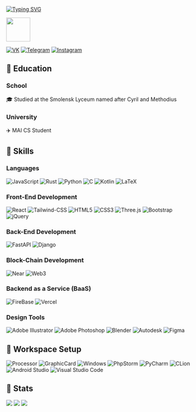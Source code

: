 [![Typing SVG](https://readme-typing-svg.herokuapp.com?pause=500&color=000000&lines=Hi+there%2C+I'm+Separatrix✌️)](https://git.io/typing-svg)

**<img src="https://aniyuki.com/wp-content/uploads/2021/05/aniyuki-anime-dance-gif-14.gif" width="64px" height="64px">**

[![VK](https://img.shields.io/badge/VK-0077FF?style=for-the-badge&logo=vk&logoColor=white)](https://vk.com/separatrix)
[![Telegram](https://img.shields.io/badge/Telegram-0088cc?style=for-the-badge&logo=telegram&logoColor=white)](https://t.me/separatrixxx)
[![Instagram](https://img.shields.io/badge/Instagram-%23E4405F.svg?style=for-the-badge&logo=Instagram&logoColor=white)](https://instagram.com/separatrix_x/)

## 🤧 Education

### School

🎓 Studied at the Smolensk Lyceum named after Cyril and Methodius

### University

✈️ MAI CS Student

## 🤯 Skills

### Languages

![JavaScript](https://img.shields.io/badge/JavaScript-323330?style=for-the-badge&logo=javascript&logoColor=F7DF1E)
![Rust](https://img.shields.io/badge/rust-%23000000.svg?style=for-the-badge&logo=rust&logoColor=white)
![Python](https://img.shields.io/badge/python-3670A0?style=for-the-badge&logo=python&logoColor=ffdd54)
![C](https://img.shields.io/badge/c-%2300599C.svg?style=for-the-badge&logo=c&logoColor=white)
![Kotlin](https://img.shields.io/badge/kotlin-%230095D5.svg?style=for-the-badge&logo=kotlin&logoColor=white)
![LaTeX](https://img.shields.io/badge/latex-%23008080.svg?style=for-the-badge&logo=latex&logoColor=white)

### Front-End Development

![React](https://img.shields.io/badge/React-20232A?style=for-the-badge&logo=react&logoColor=61DAFB)
![Tailwind-CSS](https://img.shields.io/badge/tailwind_css-06B6D4?style=for-the-badge&logo=tailwind-css&logoColor=white)
![HTML5](https://img.shields.io/badge/html5-%23E34F26.svg?style=for-the-badge&logo=html5&logoColor=white)
![CSS3](https://img.shields.io/badge/css3-%231572B6.svg?style=for-the-badge&logo=css3&logoColor=white)
![Three.js](https://img.shields.io/badge/Three.js-000000?style=for-the-badge&logo=three.js&logoColor=white)
![Bootstrap](https://img.shields.io/badge/Bootstrap-563D7C?style=for-the-badge&logo=bootstrap&logoColor=white)
![jQuery](https://img.shields.io/badge/jQuery-0769AD?style=for-the-badge&logo=jquery&logoColor=white)

### Back-End Development

![FastAPI](https://img.shields.io/badge/FastAPI-005571?style=for-the-badge&logo=fastapi)
![Django](https://img.shields.io/badge/django-%23092E20.svg?style=for-the-badge&logo=django&logoColor=white)

### Block-Chain Development

![Near](https://img.shields.io/badge/Near-3C3C3D?style=for-the-badge&logo=data%3Aimage%2Fpng%3Bbase64%2CiVBORw0KGgoAAAANSUhEUgAAA2AAAANhCAMAAAC2ECgzAAAAM1BMVEX%2F%2F%2F%2F%2F%2F%2F%2F%2F%2F%2F%2F%2F%2F%2F%2F%2F%2F%2F%2F%2F%2F%2F%2F%2F%2F%2F%2F%2F%2F%2F%2F%2F%2F%2F%2F%2F%2F%2F%2F%2F%2F%2F%2F%2F%2F%2F%2F%2F%2F%2F%2F%2F%2F%2F%2F%2F%2F%2F%2F%2F%2F%2F%2F%2F%2F%2F%2FlEOhHAAAAEHRSTlMAECAwQFBgcICQoLDA0ODwVOCoyAAAEWNJREFUeNrs1seh2zAMAFBYvZHE%2FtPmmp58WSf6vQ3QEQAAAAAAAAAAAAAAAAAAAAAAAAAAAAAAAAAAAAAAAAAAAAAAAAAAAAAAAAAAAAAAAAAAAAAAAAAAAAAAAAAAAAAAvQMAAAAAAAAAAAAAAAAAAAAAAAAAAAAAAAAAAAAAAAAAAAAAAAAAAAAAAAAAAAAAAAAAAAAAAAAAAAAAAAAAAAAAAAAAAAAAAAAAAAAAAAAAAAAAAAAAAAAAAAAAAAAAAAAAAAAAAAAAAAAAAAAAAAAAAAAAAADGZbuu%2FFW59nWKB8jpdW3LGJ%20HYT1b%2FlXZp3iCnLZzHeKDMKwl%2F0c75uCRnJaPmTHmM%2F9f3V7BP81X%2FtM5R%2F9Yan5NO4bgkZzWJfrGXPMGV%20yplVXnoF%2FDlfe0Jfi98covuYagU1vepy8ey%20kW9Ggo%20Y62Bj8bS95QhqA7c8s3Ha%2FgB0vLW9oceGVs3n%2FY87Yt6MqR7%2FvG3n2uJ69kWxitQiCiUN3%2FzZ7MSZ2rNR97scf7v3snxufFtIzH2JemT%2F05xnyP9j2pv8Yg7Nj6Nv6pXr3Ja4Gw2L%2FT7VuE6TUGYSlf872avP%2F6s8L0HJ%208D7MfHtu7t2PyZ9atqXyXcXSb73%20Ng7o0Fe%200j4Nz2iz7OKj91FS7bQS6%20nfqGkjkDdj%2FnDYe4PA2TKdxdKbEZRyaI9F3wEyJwaP71WRB9ObhT49u57beI9fDgXhM71Y0rSPZ1YF4TGuTL2Ch28Yq60uYd2CmxE9nf1L9d3qOYzMl9vdI9GzyPbAxTIn38cn3wnQd%20R4ORHuRb4gGuzoQXQIuxGCrA9GN6ELMtS8ORIeADTHX3v%20AB6IdUfs4Mp%20OdB%2FB9vaHzjNzpsTziLY0eQ7xL3VzINqKPDQXbHUg%20jPKj1qaEn%2FhY51%207BIwU2LfAfu%2FaRyXKfE54jUB9td6OBABAyzYzYEIGGDBVgciYLkA2xcHImCA5dq7AxEwwHJt3YEIGGC5Hg5EwAALdnMgAgaYKfEXHIiAAWZKvI5UgAFmSjztgMUCzJT4GtEAA2yihwMRMMCC3RyIgAEWbHUgAgZYsMWBCFguwPaTAxEwwHJt3YEIGGC5ng5EwAALdncg%2FoUAA8yUuI1UgAFmSryNVIABZkpcRizAADMlboD9%2FgAbTwciYIAFuzsQAQMs2OpABAwwU2L%20QAQMMFNi%20EAEDDBT4gZYoQAbTwciYIClp0QHImCAmRL7BphiwEyJ9wGYUsBMiecBmFLATIn9DZgqAhtPByJggAW7OxABAyzY6kAEDLBgZwdiDpgA2xcHImCA5dq6AxEwwHK9HIiAARbs4UAEDLA%2F4pTYd8AUA2ZKfA7AlAJmSrwMwJQCZkrsO2DzAWZKTB6I2xswwEyJoQNxO7V2fgM2FWD7u%2F6UGD0Qn332cwYAA2w%2Ft3be6k%20JuQPxMf9%2FARhgS2gA2JcvORCv7b%206AQbY7Byx7PWnxMiBuK8NsPkAu7X%2FbP3qKfF5xNdhwOYDrN3KT4mBA3FbGmCHBFh7fO2UeNrnr1zADgqw%2FrVT4mvM9egNsKMC7GunxOv8R%2FgAdlyAVZ4SAwfi2gA7NMDKTomBA3G%2FNMB0MLBvnBKv07ctYDoaWMkpMXAgbr0BpgCwxJR4KXcgvnoDTAlg3zYlXuevWsAUAJaYEt%2091IF4bYApBizx0RVbpQNxbYApCKxdv2ZKvM7fs4ApBSwxJV6L%2FK7zbWmAKQysfcmUuM3P84ApCKy%2FK0%20J8yAevQGmPLCvmBKX%20ad7AVMW2DdMidv8fAiYwsDqT4m3%20ad7AVMcWPUpcZl%2FjwiY8sCqT4nb%2FHwImPLAik%20Jt%2FmnewFTHljxKXGZf3cImPLAqk%20J2%2Fx7Q8CUB1Z8SrzPz%2FOAKQ%20s%20JR4DrwvDAATYCWnxP6ef7oXMOWBFZ8S7%2FPzPGDKAys%20JZ7nn%204FTHlgxafE%2Fp5%2Fuhcw5YEVnxLv8%2FMhYMoDKz4lng98uhewfIBlpsQ1fSAGthbAMgFWaEq8J%20ZDwKIBlpgS9%2F6jB%20KrN8B%20S4C1c2BK7NEDMbCyAJYKsLaWmBIf0Y0FsFiAJabEWzu4S3ZhASwXYO3166fEvmf3FcCCAda33z4lPuef7gVMeWDFp8RLelsBLBVgBabEvs8%2F3QuY8sCKT4nP%20ad7AVMeWPEp8ZJfVQDLBFiBKbHvgad7AcsHWI0p8Zn%2FCwGWCbACU%20Ilv6cAlgmwAlNi3yNP9wKWD7AKU%20Ir%2F5cALBNgBabEa%20jpXsDiAVZgSjzt%20aUSsEyAFZgSX%2FmdErBMgBWYEq%20pp3sBUxpYgSnxtKc2SsCUBlZgSnzFnu4FTGFgBabEa%20zpXsAUBlZgSjzt%20fkQsHyAJafET8vBzvdLA6xmgEWmxNOhB%20K%20NMCqBlhbElPigQfi1htgdQMsMSU%20j5taXr0BVjnA2n1MdOTqt0%20s%2FoBVCbD2%2FNkp8Zx9uhcwBYEVmBKvE0wBqxNg7fSjU%20ItOx8CpiCwAlPimn26FzAFgRWYEpfsPA%20YksAKTIl79OlewJQEVmBKvE3gBKxWgP3glNj35HwImKLACkyJ5%20TTvYApC6zAlLjuuXkeMIWBFZgSly329CFgigMrMCWuz%2F8UeW4NsAIBVu%20pxOV8avkACwVYgR9w%2FmZgAiw5JQImwJJTImACLDklAibAklMiYAIsOSUCJsASU%20IZMAEWnBIXwARY7tNItw6YAMtNiS%2FABNin2zi8B2ACLPiLjVbABFh%20SgRMgLWemxIBE2DJKREwAZacEgETYMkpETABlpwSARNgwSkRMAGWnBIBE2DJKREwAZacEgETYMkpETABlpwSARNgwSkRMAGWnBIBE2DJKREwAZacEgETYMkpETABlpwSARNgiSnxApgAy0%20JgAmwxJT47oAJsP%2FqMg5vA0yAfbrmpkTABFhiSrwCJsA%20BadEwARYf8emRMAEWHJKBEyAJadEwARYckoETIAlp0TABFhySgRMgAWnRMAEWHJKBEyAJadEwARYckoETIAlp0TABFhySgRMgAWnRMAEWHJKBEyAJadEwARYckoETIAlp0TABFhiSlwBE2D5KREwAZaYEvcOmAD7r86BKbEDJsByv9joAZgAC06JN8AE2KdXbkoETID1LTYlAibAklMiYAIsOSUCJsCSUyJgAiw5JQImwJJTImACLDglAibAklMiYAIsOSUCJsCSUyJgAiw5JQImwJJTImACLDglAibAklMiYAIsOSUCJsCSUyJgAiw5JQImwJJTImACLDAljgUwARacEk%20ACbCPsNyUCJgAS0yJT8AE2Kf7OLw7YALs0zM3JQImwIJTImACrJ1yUyJgAiwzJX4zMAF2Oi8Vp0TAVADY%20T%20Hi%20dabEoETAWA9df4tC0FpkTAFAKWf%2FxpX%20tMiYCpALDLPv5P5ypTImAqAGyd%2FTn%20%2FJQImMoDu8%2F%2F1fJTImCqDaw%2Fxp%202F5gSAVMBYH2bHxvyUyJgqg1s2eZf5PkpETDVBrbs83%2056JQImAoAm98orj%2F%2FVCJgKg7sOv5i5xo%2F4JwHJsACH3G4%2F%2FwPOAOm0sD667hP281PiYCpFrC%20HbgyJKbEM2CqC%20wzH85PHPEpcQFMVYFd%2FiqI1zzY9JQImAoAW4%2F%2FNlRgSnwBpt8LbH71u0Ze1hM9AFM9YP2R%20cLxSE%20JgKkAsL6FnlNKT4mAqQCw5W8xuM7TjU6JgKkAsGUPLQvpKREwFQC2Zh9kz02JgKkAsOsYsQMxOiUCpgLAHrFvPWWnRMCUB5Z4unfi06QKTIlRYAJs%2FqV%2FafPlp0TAlAeWXPiebb78lAiYfi%20wyz7yB2J%20SgRMvxLYOkb%20QMxPiYDpVwK75z9SNz0lAqYssMTTvYEDMTYlAqYosMjLPXAgxqZEwJQElnm6N3AgxqZEwBQElnmpBw7E2JQImILAQi%2F0wIGYnxIB0%208Adk3M4D83JQKmGLDki%2Fzd2%20ElpsQLYPo9wPorsIEXmBKDwATYxJeQe4sUmBLfHTBlgOVe3u%2FeMl3G4W2A6VcAu%20yBhyQCG0tgSowDE2DrzG8KKjElXn8cmAC7T72tCZSYEn8WmADrj8xTtBP1d2BK%2FElgAqxvI3AgVpgS88AE2LIduXtXmhLzwATYso%2FAgVhhSswDE2Br4HeN15gS88AE2HX21io9JeaBCbCJLxZL%201R9SswDE2D9FUBbYkrMAxNgfZse44pPiXlgAmzZR%20BArDAl5oEJsMt%20ONkiU2IemABb50%20s4lNiHpgAu48ROBALTIl5YAKsPw4GW2ZKzAMTYH07YIOrOSXGgQmwZRuBA7HIlBgGJsCW%2FYABru6UGAUmwNbAp1BXmhLXIDABNnN27af2Q0WmxBgwAfY44KwqPiXuPQNMgPXXiB6Igc6BKbEngAmwvo3wgRhoDUyJAWACbNmP2d3qT4m3w4EJsMs%208gdiold4SgTsgABbx8gfiJH6Fp0SATsgwO6RT56uPyUCdkCA9UfkFx3XnxIBOyDA%20jbKHojRKRGwAwJs2RKfdlZ%2FSgTsiACbfwvzbBPVmRIBOyDA1kOWgC%20eEl%20AzQfYNftL%20utPicsADLDp6%204xRv0DMTYlnls774ABNtHyebq3%2FoGYmxLHe44XYIC9z%2FPzYf5AzE%20JoQAD7NN7G6P8gRiYEgHTCFTzQAxMiYBpBKp%20IIamxH9l7z5MIwiiIIi2vJfyz1YB3K0dGpjlVQ4FTa35BCNYgcJAnCYlEgwGYjElFggI1rt1LiUGBOvdOpcSA4KNn1uVEgl2EQzEYkokGAzENZ4IhjEMxGJKJBgMxHU%20CDYCDMQNvgiGAQzEYkokGAzELR7%2FCIbTGIibPE0nGAj2c2ogSokBwXq3zqXEgGBDl9OlRIIRbJSfnENKzFzAQCymRILBQCymRILBQCymRILBQCymRILBQCymRILBQCymRILBQCymRIJhroEoJQYE6906lxIDgvVunUuJAcFWeMsQUmLmAgZiMSUSDAZiMSUSDAZi8W%20kBIOBWEyJBIOBeJx3gmEvBmLxsBHBYCAWUyLBYCCe4eGPYNiFgVhMiQTDXLfOpcSAYL1b51Ji7gCCveRyfBJsGxiIxZRIMBiIxZRIMBiIxZRIMBiIxZRIMBiIxZRIMBiIxZRIMEw1EKVEguW%2FvbtAsBUEoACKPGtUYv%20b%2FZ3zOpg8ZwlYl6vCO7MJiO2qRF9MswmI7apEFxizvc7vNFq29dU4PXLnHvVIY8Bq0P%2FowyewWNifo8r7CYiqxBLeG1YBsV2V6JUHk4DYrkr0WzhRQHyAob6IGHh3koDYLgjYHJRJQGxXJUqIRAGxYRKQEFkFxEfosg6RQwYBsWGV6LNO8nv4aE6VmAO%20R2zUd6kSfYfoEeabucUDjAOGhgFRlWgGxtYuIKoS%2FWpJbBgQVYnegTE3DIjitjEltQuIqkRjSiz1QcoufG5Lw%201BEW1GaaBZg4hp2BIOUCWagLH4ILVhleiexVbvlrrAwSvMGzC61O76coUZU7rtrZ0LrrCtC5iH%2FbB24RRXmPkXszUCHiQm%2FSH7hlJvUsbAf7ql3qkMAXfeH9Iu8NxU6j1SDIiJosxxcRMP7%20e82HaBw8ZSb7PFwMc15HqxPAaO6uZ6gzwEPrYxu7weIy6l7jGmDGs9axsCZ3Vzrpdbh8DnEKdUT0hTDFxmOPQYM6bEaS31gLI6E67UP6W6z5iyG%20dtq39s2zzuArfop6ct1X3GFAAAAAAAAAAAAAAAAAAAAAAAAAAAAAAAAAAAAAAAAAAAAAAAAAAAAAAAAAAAAAAAAAAAAAAAAAAAAAAAAAAAAAAAAAAAAAAAAAAAAAAAAAAAAAAAAAAAAAAAAAAAAAAAAAAAAAAAAAAAAAAAAAAAAAAAAAAAAAAAAAAAAAAAAAAAAAAAAAAAAAAAAAAAAAAAAAAAAAAAAAAAAAAAAAAAAAAAAAAAAAAAAAAAAAAAAAAAAAAA4GP6Cofa5IqIo%20DXAAAAAElFTkSuQmCC&logoColor=white)
![Web3](https://img.shields.io/badge/Web_3-F16822?style=for-the-badge&logo=web3.js&logoColor=white)

### Backend as a Service (BaaS)

![FireBase](https://img.shields.io/badge/Firebase-ffaa00?style=for-the-badge&logo=Firebase&logoColor=white)
![Vercel](https://img.shields.io/badge/Vercel-000000?style=for-the-badge&logo=Vercel&logoColor=white)

### Design Tools

![Adobe Illustrator](https://img.shields.io/badge/adobe%20illustrator-%23FF9A00.svg?style=for-the-badge&logo=adobe%20illustrator&logoColor=white)
![Adobe Photoshop](https://img.shields.io/badge/adobe%20photoshop-%2331A8FF.svg?style=for-the-badge&logo=adobe%20photoshop&logoColor=white)
![Blender](https://img.shields.io/badge/blender-%23F5792A.svg?style=for-the-badge&logo=blender&logoColor=white)
![Autodesk](https://img.shields.io/badge/3ds%20Max-008484?style=for-the-badge&logo=autodesk&logoColor=white)
![Figma](https://img.shields.io/badge/figma-%23F24E1E.svg?style=for-the-badge&logo=figma&logoColor=white)

## 🥰 Workspace Setup

![Processor](https://img.shields.io/badge/AMD-Ryzen_5_3600-ff6200?style=for-the-badge&logo=amd&logoColor=white)
![GraphicCard](https://img.shields.io/badge/AMD-RX_580-ff0000?style=for-the-badge&logo=amd&logoColor=white)
![Windows](https://img.shields.io/badge/Windows_10-0078D6?style=for-the-badge&logo=windows&logoColor=white)
![PhpStorm](https://img.shields.io/badge/phpstorm-143?style=for-the-badge&logo=phpstorm&logoColor=black&color=black&labelColor=darkorchid)
![PyCharm](https://img.shields.io/badge/pycharm-143?style=for-the-badge&logo=pycharm&logoColor=black&color=black&labelColor=7cfa5c)
![CLion](https://img.shields.io/badge/CLion-143?style=for-the-badge&logo=clion&logoColor=black&color=black&labelColor=34eb9f)
![Android Studio](https://img.shields.io/badge/Android%20Studio-3DDC84.svg?style=for-the-badge&logo=android-studio&logoColor=white)
![Visual Studio Code](https://img.shields.io/badge/Visual%20Studio%20Code-0078d7.svg?style=for-the-badge&logo=visual-studio-code&logoColor=white)

## 🤮 Stats

![](https://github-profile-summary-cards.vercel.app/api/cards/profile-details?username=separatrixxx&theme=github)
![](http://github-profile-summary-cards.vercel.app/api/cards/repos-per-language?username=separatrixxx&theme=github)
![](https://github-profile-summary-cards.vercel.app/api/cards/most-commit-language?username=separatrixxx&theme=github)
